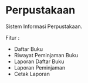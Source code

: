 # Perpustakaan
Sistem Informasi Perpustakaan. <br>

Fitur :
- Daftar Buku
- Riwayat Peminjaman Buku
- Laporan Daftar Buku
- Laporan Peminjaman
- Cetak Laporan 
